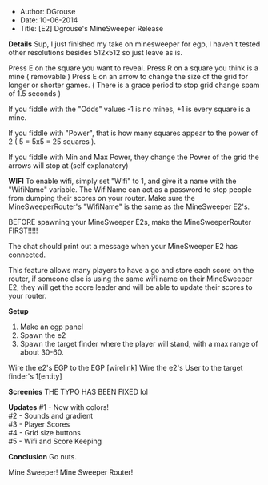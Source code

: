 - Author: DGrouse
- Date: 10-06-2014
- Title: [E2] Dgrouse's MineSweeper Release

**Details**
Sup, I just finished my take on minesweeper for egp, I haven't tested other resolutions besides 512x512 so just leave as is.

Press E on the square you want to reveal.
Press R on a square you think is a mine ( removable )
Press E on an arrow to change the size of the grid for longer or shorter games.
( There is a grace period to stop grid change spam of 1.5 seconds )

If you fiddle with the "Odds" values -1 is no mines, +1 is every square is a mine.

If you fiddle with "Power", that is how many squares appear to the power of 2 ( 5 = 5x5 = 25 squares ).

If you fiddle with Min and Max Power, they change the Power of the grid the arrows will stop at (self explanatory)

**WIFI**
To enable wifi, simply set "Wifi" to 1, and give it a name with the "WifiName" variable.
The WifiName can act as a password to stop people from dumping their scores on your router.
Make sure the MineSweeperRouter's "WifiName" is the same as the MineSweeper E2's.

BEFORE spawning your MineSweeper E2s, make the MineSweeperRouter FIRST!!!!!

The chat should print out a message when your MineSweeper E2 has connected.

This feature allows many players to have a go and store each score on the router, if someone else is using the same wifi name on their MineSweeper E2, they will get the score leader and will be able to update their scores to your router.

**Setup**
1) Make an egp panel
2) Spawn the e2
3) Spawn the target finder where the player will stand, with a max range of about 30-60.

Wire the e2's EGP to the EGP [wirelink]
Wire the e2's User to the target finder's 1[entity]

**Screenies**
THE TYPO HAS BEEN FIXED lol


**Updates**
#1 - Now with colors! \
#2 - Sounds and gradient \
#3 - Player Scores \
#4 - Grid size buttons \
#5 - Wifi and Score Keeping

**Conclusion**
Go nuts.

Mine Sweeper!
Mine Sweeper Router!
